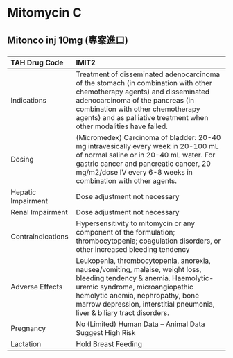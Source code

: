 # Mitomycin C

## Mitonco inj 10mg (專案進口)

##### 

| TAH Drug Code      | IMIT2                                                                                                                                                                                                                                                                   |
|:-------------------|:------------------------------------------------------------------------------------------------------------------------------------------------------------------------------------------------------------------------------------------------------------------------|
| Indications        | Treatment of disseminated adenocarcinoma of the stomach (in combination with other chemotherapy agents) and disseminated adenocarcinoma of the pancreas (in combination with other chemotherapy agents) and as palliative treatment when other modalities have failed.  |
| Dosing             | (Micromedex) Carcinoma of bladder: 20-40 mg intravesically every week in 20-100 mL of normal saline or in 20-40 mL water. For gastric cancer and pancreatic cancer, 20 mg/m2/dose IV every 6-8 weeks in combination with other agents.                                  |
| Hepatic Impairment | Dose adjustment not necessary                                                                                                                                                                                                                                           |
| Renal Impairment   | Dose adjustment not necessary                                                                                                                                                                                                                                           |
| Contraindications  | Hypersensitivity to mitomycin or any component of the formulation; thrombocytopenia; coagulation disorders, or other increased bleeding tendency                                                                                                                        |
| Adverse Effects    | Leukopenia, thrombocytopenia, anorexia, nausea/vomiting, malaise, weight loss, bleeding tendency & anemia. Haemolytic-uremic syndrome, microangiopathic hemolytic anemia, nephropathy, bone marrow depression, interstitial pneumonia, liver & biliary tract disorders. |
| Pregnancy          | No (Limited) Human Data – Animal Data Suggest High Risk                                                                                                                                                                                                                 |
| Lactation          | Hold Breast Feeding                                                                                                                                                                                                                                                     |


